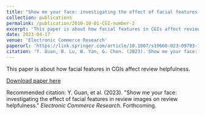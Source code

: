 ```yaml
---
title: "Show me your face: investigating the effect of facial features in review images on review helpfulness"
collection: publications
permalink: /publication/2010-10-01-CGI-number-2
excerpt: 'This paper is about how facial features in CGIs affect review helpfulness.'
date: 2023-04-17
venue: 'Electronic Commerce Research'
paperurl: 'https://link.springer.com/article/10.1007/s10660-023-09703-7'
citation: 'Y. Guan, B. Lu, W. Yan, G. Chen. (2023). Show me your face: investigating the effect of facial features in review images on review helpfulness; <i>Electronic Commerce Research</i>. Forthcoming.'
---
```

This paper is about how facial features in CGIs affect review helpfulness.

[Download paper here](http://sophieyueguan.github.io/files/ECR_2023.pdf)

Recommended citation: Y. Guan, et al. (2023). "Show me your face: investigating the effect of facial features in review images on review helpfulness." <i>Electronic Commerce Research</i>. Forthcoming.
